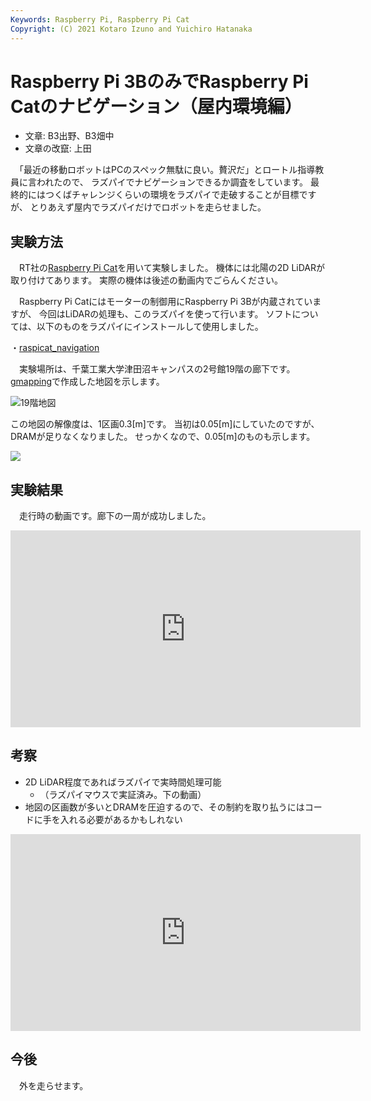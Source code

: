 ```yaml
---
Keywords: Raspberry Pi, Raspberry Pi Cat
Copyright: (C) 2021 Kotaro Izuno and Yuichiro Hatanaka
---
```


# Raspberry Pi 3BのみでRaspberry Pi Catのナビゲーション（屋内環境編）

* 文章: B3出野、B3畑中
* 文章の改竄: 上田

　「最近の移動ロボットはPCのスペック無駄に良い。贅沢だ」とロートル指導教員に言われたので、
ラズパイでナビゲーションできるか調査をしています。
最終的にはつくばチャレンジくらいの環境をラズパイで走破することが目標ですが、
とりあえず屋内でラズパイだけでロボットを走らせました。


## 実験方法

　RT社の[Raspberry Pi Cat](https://rt-net.jp/products/raspberry-pi-cat/)を用いて実験しました。
機体には北陽の2D LiDARが取り付けてあります。
実際の機体は後述の動画内でごらんください。

　Raspberry Pi Catにはモーターの制御用にRaspberry Pi 3Bが内蔵されていますが、
今回はLiDARの処理も、このラズパイを使って行います。
ソフトについては、以下のものをラズパイにインストールして使用しました。

・[raspicat_navigation](https://github.com/uhobeike/raspicat_navigation)

　実験場所は、千葉工業大学津田沼キャンパスの2号館19階の廊下です。
[gmapping](http://wiki.ros.org/gmapping)で作成した地図を示します。


![19階地図](AnyConv.com__2_19.png)

この地図の解像度は、1区画0.3[m]です。
当初は0.05[m]にしていたのですが、DRAMが足りなくなりました。
せっかくなので、0.05[m]のものも示します。

![](map_tudanumakai.png)


## 実験結果

　走行時の動画です。廊下の一周が成功しました。

<iframe width="560" height="315" src="https://www.youtube.com/embed/tmFjHElCXa8" title="YouTube video player" frameborder="0" allow="accelerometer; autoplay; clipboard-write; encrypted-media; gyroscope; picture-in-picture" allowfullscreen></iframe>


## 考察

* 2D LiDAR程度であればラズパイで実時間処理可能 
    * （ラズパイマウスで実証済み。下の動画）
* 地図の区画数が多いとDRAMを圧迫するので、その制約を取り払うにはコードに手を入れる必要があるかもしれない


<iframe width="560" height="315" src="https://www.youtube.com/embed/7xXnXHc0roA" title="YouTube video player" frameborder="0" allow="accelerometer; autoplay; clipboard-write; encrypted-media; gyroscope; picture-in-picture" allowfullscreen></iframe>

## 今後

　外を走らせます。
